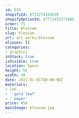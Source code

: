 ```yaml
---
id: 574
shopifyId: 8723274334538
shopifyOptionId: 47772455371082
order: 75
title: Blossom
slug: blossom
url: art-works/blossom
aliases: []
categories:
- graphics
inStock: true
isVisible: true
location: Spain
height: 56
width: 38
date: 2022-01-01T00:00:00Z
materials:
- ink
- ' gold leaf'
- ' paper'
price: 450
mainImage: blossom.jpg
---
```

